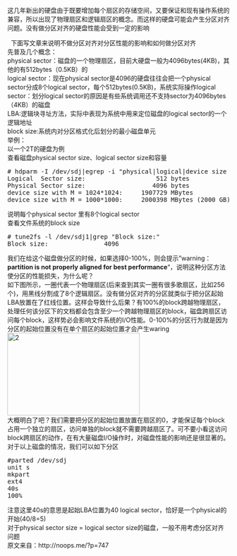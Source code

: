 <!--
author: beebol
date: 2013-09-08 22:56:23
title: 【转】磁盘分区对齐的重要性
tags: 
category: Linux基础
status: publish
summary: 这几年新出的硬盘由于既要增加每个扇区的存储空间，又要保证和现有操作系统的兼容，所以出现了物理扇区和逻辑扇区的概念。而这样的硬盘可能会产生分区对齐问题。没有做分区对齐的硬盘性能会受到一定的影响  下面写文章来说明不做分区对齐对分区性能的影响和如何做分区对齐先普及几个概念：physi
-->

这几年新出的硬盘由于既要增加每个扇区的存储空间，又要保证和现有操作系统的兼容，所以出现了物理扇区和逻辑扇区的概念。而这样的硬盘可能会产生分区对齐问题。没有做分区对齐的硬盘性能会受到一定的影响
<div>  下面写文章来说明不做分区对齐对分区性能的影响和如何做分区对齐</div>
<div></div>
<div>先普及几个概念：</div>
<div>physical sector：磁盘的一个物理扇区，目前大硬盘一般为4096bytes(4KB)，其他的有512bytes（0.5KB）的</div>
<div>logical sector：现在physical sector是4096的硬盘往往会把一个physical sector分成8个logical sector，每个512bytes(0.5KB)，系统实际操作logical sector：划分logical sector的原因是有些系统调用还不支持sector为4096bytes（4KB）的磁盘</div>
<div>LBA:逻辑块寻址方法，实际中表现为系统中用来定位磁盘的logical sector的一个逻辑地址</div>
<div>block size:系统内对分区格式化后划分的最小磁盘单元</div>
<div></div>
<div>举例：</div>
<div>以一个2T的硬盘为例</div>
<div>查看磁盘physical sector size、logical sector size和容量</div>
<div>
<pre class="lang:default decode:true "># hdparm -I /dev/sdj|egrep -i "physical|logical|device size with M"
Logical  Sector size:                   512 bytes
Physical Sector size:                  4096 bytes
device size with M = 1024*1024:     1907729 MBytes
device size with M = 1000*1000:     2000398 MBytes (2000 GB)</pre>
说明每个physical sector 里有8个logical sector
<div>查看文件系统的block size</div>
<pre class="lang:default decode:true"># tune2fs -l /dev/sdj1|grep "Block size:"
Block size:               4096</pre>
我们在给这个磁盘做分区的时候，如果选择0-100%，则会提示”warning：<b>partition is not properly aligned for best performance</b>“，说明这种分区方法使分区的性能损失，为什么呢？
<div>如下图所示，一圈代表一个物理扇区(后来查到其实一圈有很多歌扇区，比如256个)，用黑线分割成了8个逻辑扇区。没有做分区对齐的分区就类似于把分区起始LBA放置在了红线位置。这样会导致什么后果？有100%的block跨越物理扇区，处理任何该分区下的文档都会包含至少一个跨越物理扇区的block，磁盘跨扇区访问每个block，这样势必会影响文件系统的I/O性能。0-100%的分区行为就是因为分区的起始位置没有在单个扇区的起始位置才会产生waring</div>
<div><a href="http://noops.me/wp-content/uploads/2013/07/2.jpg"><img alt="2" src="http://noops.me/wp-content/uploads/2013/07/2-300x187.jpg" width="300" height="187" /></a></div>
<div>大概明白了吧？我们需要把分区的起始位置放置在扇区的0，才能保证每个block占用一个独立的扇区，访问单独的block就不需要跨越扇区了。可不要小看这访问block跨扇区的动作，在有大量磁盘I/O操作时，对磁盘性能的影响还是很显著的。</div>
<div>对于以上磁盘的情况，我们可以如下分区</div>
<pre class="lang:default decode:true ">#parted /dev/sdj
unit s
mkpart
ext4
40s
100%</pre>
注意这里40s的意思是起始LBA位置为40 logical sector，恰好是一个physical的开始(40/8=5)
<div>对于physical sector size = logical sector size的磁盘，一般不用考虑分区对齐问题</div>
<div></div>
<div>原文来自：http://noops.me/?p=747</div>
</div>